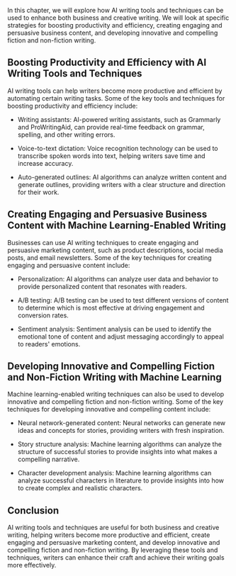 
In this chapter, we will explore how AI writing tools and techniques can be used to enhance both business and creative writing. We will look at specific strategies for boosting productivity and efficiency, creating engaging and persuasive business content, and developing innovative and compelling fiction and non-fiction writing.

Boosting Productivity and Efficiency with AI Writing Tools and Techniques
-------------------------------------------------------------------------

AI writing tools can help writers become more productive and efficient by automating certain writing tasks. Some of the key tools and techniques for boosting productivity and efficiency include:

* Writing assistants: AI-powered writing assistants, such as Grammarly and ProWritingAid, can provide real-time feedback on grammar, spelling, and other writing errors.

* Voice-to-text dictation: Voice recognition technology can be used to transcribe spoken words into text, helping writers save time and increase accuracy.

* Auto-generated outlines: AI algorithms can analyze written content and generate outlines, providing writers with a clear structure and direction for their work.

Creating Engaging and Persuasive Business Content with Machine Learning-Enabled Writing
---------------------------------------------------------------------------------------

Businesses can use AI writing techniques to create engaging and persuasive marketing content, such as product descriptions, social media posts, and email newsletters. Some of the key techniques for creating engaging and persuasive content include:

* Personalization: AI algorithms can analyze user data and behavior to provide personalized content that resonates with readers.

* A/B testing: A/B testing can be used to test different versions of content to determine which is most effective at driving engagement and conversion rates.

* Sentiment analysis: Sentiment analysis can be used to identify the emotional tone of content and adjust messaging accordingly to appeal to readers' emotions.

Developing Innovative and Compelling Fiction and Non-Fiction Writing with Machine Learning
------------------------------------------------------------------------------------------

Machine learning-enabled writing techniques can also be used to develop innovative and compelling fiction and non-fiction writing. Some of the key techniques for developing innovative and compelling content include:

* Neural network-generated content: Neural networks can generate new ideas and concepts for stories, providing writers with fresh inspiration.

* Story structure analysis: Machine learning algorithms can analyze the structure of successful stories to provide insights into what makes a compelling narrative.

* Character development analysis: Machine learning algorithms can analyze successful characters in literature to provide insights into how to create complex and realistic characters.

Conclusion
----------

AI writing tools and techniques are useful for both business and creative writing, helping writers become more productive and efficient, create engaging and persuasive marketing content, and develop innovative and compelling fiction and non-fiction writing. By leveraging these tools and techniques, writers can enhance their craft and achieve their writing goals more effectively.
